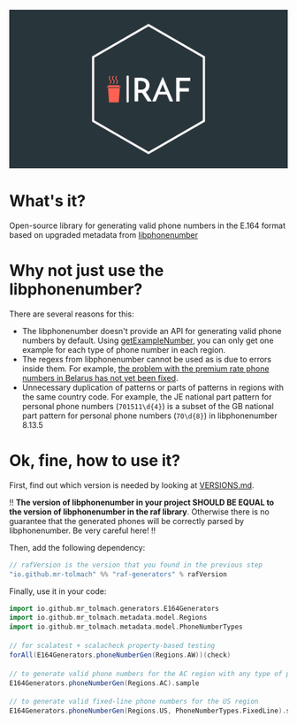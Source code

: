 <p align="center">
  <img src="other/assets/raf-logo.png">
</p>

# What's it?

Open-source library for generating valid phone numbers in the E.164 format based on upgraded metadata from [libphonenumber](https://github.com/google/libphonenumber)

# Why not just use the libphonenumber?

There are several reasons for this:
* The libphonenumber doesn't provide an API for generating valid phone numbers by default. Using [getExampleNumber](https://github.com/google/libphonenumber/blob/99a44a6ab50ccbd7654de6b6c803bd81977e9e99/java/libphonenumber/src/com/google/i18n/phonenumbers/PhoneNumberUtil.java#L2016), you can only get one example for each type of phone number in each region.
* The regexs from libphonenumber cannot be used as is due to errors inside them. For example, [the problem with the premium rate phone numbers in Belarus has not yet been fixed](https://issuetracker.google.com/issues/227765488).
* Unnecessary duplication of patterns or parts of patterns in regions with the same country code. For example, the JE national part pattern for personal phone numbers (`701511\d{4}`) is a subset of the GB national part pattern for personal phone numbers (`70\d{8}`) in libphonenumber 8.13.5

# Ok, fine, how to use it?

First, find out which version is needed by looking at [VERSIONS.md](VERSIONS.md).

:bangbang: **The version of libphonenumber in your project SHOULD BE EQUAL to the version of libphonenumber in the raf library**. Otherwise there is no guarantee that the generated phones will be correctly parsed by libphonenumber. Be very careful here! :bangbang:

Then, add the following dependency:
```scala
// rafVersion is the version that you found in the previous step
"io.github.mr-tolmach" %% "raf-generators" % rafVersion
```

Finally, use it in your code:
```scala
import io.github.mr_tolmach.generators.E164Generators
import io.github.mr_tolmach.metadata.model.Regions
import io.github.mr_tolmach.metadata.model.PhoneNumberTypes

// for scalatest + scalacheck property-based testing
forAll(E164Generators.phoneNumberGen(Regions.AW))(check)

// to generate valid phone numbers for the AC region with any type of phone number
E164Generators.phoneNumberGen(Regions.AC).sample

// to generate valid fixed-line phone numbers for the US region
E164Generators.phoneNumberGen(Regions.US, PhoneNumberTypes.FixedLine).sample
```

